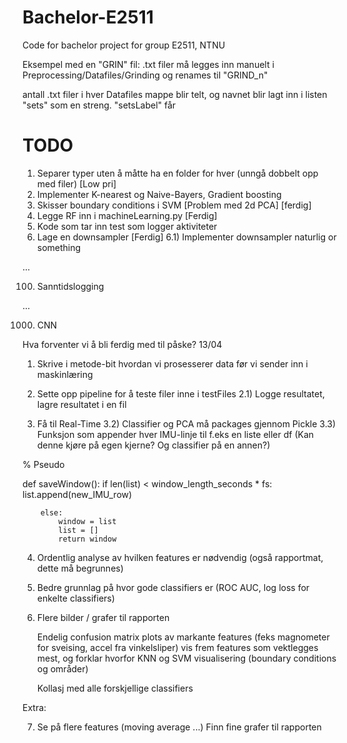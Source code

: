 # Bachelor-E2511
Code for bachelor project for group E2511, NTNU

Eksempel med en "GRIN" fil:
.txt filer må legges inn manuelt i Preprocessing/Datafiles/Grinding og renames til "GRIND_n" 

antall .txt filer i hver Datafiles mappe blir telt, og navnet blir lagt inn i listen "sets" som en streng. "setsLabel" får

# TODO 

1) Separer typer uten å måtte ha en folder for hver (unngå dobbelt opp med filer) [Low pri]
2) Implementer K-nearest og Naive-Bayers, Gradient boosting
3) Skisser boundary conditions i SVM [Problem med 2d PCA] [ferdig]
4) Legge RF inn i machineLearning.py [Ferdig]
5) Kode som tar inn test som logger aktiviteter
6) Lage en downsampler [Ferdig]
    6.1) Implementer downsampler naturlig or something

...

100) Sanntidslogging

...

1000) CNN



Hva forventer vi å bli ferdig med til påske?
13/04

1) Skrive i metode-bit hvordan vi prosesserer data før vi sender inn i maskinlæring 

2) Sette opp pipeline for å teste filer inne i testFiles 
2.1) Logge resultatet, lagre resultatet i en fil

3) Få til Real-Time
3.2) Classifier og PCA må packages gjennom Pickle
3.3) Funksjon som appender hver IMU-linje til f.eks en liste eller df (Kan denne kjøre på egen kjerne? Og classifier på en annen?)

% Pseudo

def saveWindow():
    if len(list) < window_length_seconds * fs: 
            list.append(new_IMU_row)

        else:
            window = list
            list = []
            return window

4) Ordentlig analyse av hvilken features er nødvendig (også rapportmat, dette må begrunnes)

5) Bedre grunnlag på hvor gode classifiers er (ROC AUC, log loss for enkelte classifiers)

6) Flere bilder / grafer til rapporten


    Endelig confusion matrix
    plots av markante features (feks magnometer for sveising, accel fra vinkelsliper)
    vis frem features som vektlegges mest, og forklar hvorfor
    KNN og SVM visualisering (boundary conditions og områder)

    Kollasj med alle forskjellige classifiers

Extra: 

7) Se på flere features (moving average ...)
    Finn fine grafer til rapporten